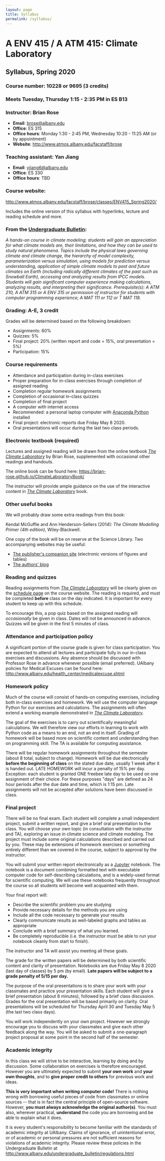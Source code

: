 ```yaml
---
layout: page
title: Syllabus
permalink: /syllabus/
---
```

# A ENV 415 / A ATM 415: Climate Laboratory

## Syllabus, Spring 2020

### Course number: 10228 or 9695  (3 credits)

### Meets Tuesday, Thursday 1:15 - 2:35 PM in ES B13

### Instructor: Brian Rose

- **Email**: <brose@albany.edu>
- **Office**: ES 315
- **Office hours**: Monday 1:30 - 2:45 PM, Wednesday 10:20 - 11:25 AM (or by appointment)
- **Website**: <http://www.atmos.albany.edu/facstaff/brose>

### Teaching assistant: Yan Jiang

- **Email**: <yjiang6@albany.edu>
- **Office**: ES 330
- **Office hours**: TBD

### Course website:
<http://www.atmos.albany.edu/facstaff/brose/classes/ENV415_Spring2020/>

Includes the online version of this syllabus with hyperlinks, lecture and reading schedule and more.


### From the [Undergraduate Bulletin](http://www.albany.edu/undergraduate_bulletin/a_env.html):

*A hands-on course in climate modeling; students will gain an appreciation for what climate models are, their limitations, and how they can be used to study natural phenomena. Topics include the physical laws governing climate and climate change, the hierarchy of model complexity, parameterization versus simulation, using models for prediction versus understanding, application of simple climate models to past and future climates on Earth (including radically different climates of the past such as Snowball Earth), accessing and analyzing results from IPCC models. Students will gain significant computer experience making calculations, analyzing results, and interpreting their significance. Prerequisite(s): A ATM 210, A ATM 315 or A ENV 315 or permission of instructor for students with computer programming experience; A MAT 111 or 112 or T MAT 118.*


### Grading: A-E, 3 credit

Grades will be determined based on the following breakdown:

- Assignments: 60%
- Quizzes: 5%
- Final project: 20% (written report and code = 15%, oral presentation = 5%)
- Participation: 15%


### Course requirements

- Attendance and participation during in-class exercises
- Proper preparation for in-class exercises through completion of assigned reading
- Completion regular homework assignments
- Completion of occasional in-class quizzes
- Completion of final project
- A computer with internet access
- Recommended: a personal laptop computer with [Anaconda Python](https://www.anaconda.com/distribution/) installed
- Final project: electronic reports due Friday May 8 2020.
- Oral presentations will occur during the last two class periods.

### Electronic textbook (required)

Lectures and assigned reading will be drawn from the online textbook
[*The Climate Laboratory*][book]
by Brian Rose, supplemented with occasional other readings and handouts.

The online book can be found here:
<https://brian-rose.github.io/ClimateLaboratoryBook/>

The instructor will provide ample guidance on the use of the interactive
content in [*The Climate Laboratory*][book] book.

### Other useful books

We will probably draw some extra readings from this book:

Kendal McGuffie and Ann Henderson-Sellers (2014): *The Climate Modelling Primer (4th edition)*, Wiley-Blackwell.

One copy of the book will be on reserve at the Science Library. Two accompanying websites may be useful:

- [The publisher's companion site](http://www.wiley.com/go/mcguffie/climatemodellingprimer) (electronic versions of figures and tables)
- [The authors' blog](http://www.climatemodellingprimer.net)


### Reading and quizzes

Reading assignments from [*The Climate Laboratory*][book] will be clearly given on the [schedule page](http://www.atmos.albany.edu/facstaff/brose/classes/ENV415_Fall2020/schedule.html) on the course website. The reading is required, and must be completed **before** class on the day indicated. It is important for every student to keep up with this schedule.

To encourage this, a pop quiz based on the assigned reading will *occasionally* be given in class. Dates will not be announced in advance. Quizzes will be given in the first 5 minutes of class.  

### Attendance and participation policy

A significant portion of the course grade is given for class participation.
You are expected to attend all lectures and participate fully in our in-class exercises and discussions.
Any absence should be discussed with Professor Rose in advance whenever possible (email preferred).
UAlbany policies for Medical Excuses can be found here:
<http://www.albany.edu/health_center/medicalexcuse.shtml>


### Homework policy

Much of the course will consist of hands-on computing exercises, including both in-class exercises and homework. We will use the computer language Python for our exercises and calculations.
The assignments will often extend a working example demonstrated in [*The Climate Laboratory*][book].

The goal of the exercises is to carry out scientifically meaningful calculations.
We will therefore view our efforts in learning to work with Python code as a means to an end, not an end in itself.
Grading of homework will be based more on scientific content and understanding
than on programming skill. The TA is available for computing assistance.

There will be regular homework assignments throughout the semester (about 8 total, subject to change). Homework will be due electronically **before the beginning of class** on the stated due date, usually 1 week after it is handed out. LATE HOMEWORK will incur a penalty of 15% per day. Exception: each student is granted ONE freebee late day to be used on one assignment of their choice. For these purposes "days" are defined as 24 hour periods after the due date and time, which is 1:15 pm. Late assignments will not be accepted after solutions have been discussed in class.


### Final project

There will be no final exam. Each student will complete a small independent project, submit a written report, and give a brief oral presentation to the class. You will choose your own topic (in consultation with the instructor and TA), exploring an issue in climate science and climate modeling. The project must include some original calculations described and carried out by you. These may be extensions of homework exercises or something entirely different than we covered in the course, subject to approval by the instructor.

You will submit your written report electronically as a [Jupyter](https://jupyter.org) notebook.
The notebook is a document combining formatted text with executable computer code for self-describing calculations, and is a widely-used format for scientific computing.
We will use these notebooks frequently throughout the course so all students will become well acquainted with them.

Your final report will:

- Describe the scientific problem you are studying
- Provide necessary details for the methods you are using
- Include all the code necessary to generate your results
- Clearly communicate results as well-labeled graphs and tables as appropriate
- Conclude with a brief summary of what you learned.
- Be completely reproducible (i.e. the instructor must be able to run your notebook cleanly from start to finish).

The instructor and TA will assist you meeting all these goals.

The grade for the written papers will be determined by both scientific content and clarity of presentation. Notebooks are due Friday May 8 2020 (last day of classes) by 5 pm (by email). **Late papers will be subject to a grade penalty of 5/15 per day.**

The purpose of the oral presentations is to share your work with your classmates and practice your presentation skills. Each student will give a brief presentation (about 8 minutes), followed by a brief class discussion. Grades for the oral presentation will be based primarily on clarity. Oral presentations will be scheduled for Thursday April 30 and Tuesday May 5 (the last two class days).

You will work independently on your own project. However we strongly encourage you to discuss with your classmates and give each other feedback along the way. You will be asked to submit a one-paragraph project proposal at some point in the second half of the semester.


### Academic integrity

In this class we will strive to be interactive, learning by doing and by discussion. Some collaboration on exercises is therefore encouraged. However you are ultimately expected to submit **your own work** and **your own thoughts**, and to **give proper credit to others** for previous work and ideas.

**This is very important when writing computer code!** There is nothing wrong with borrowing useful pieces of code from classmates or online sources -- that is in fact the central principle of open-source software. However, **you must always acknowledge the original author(s)**. You must also, wherever practical, **understand** the code you are borrowing and be able to explain what it does.

It is every student's responsibility to become familiar with the standards of academic integrity at UAlbany. Claims of ignorance, of unintentional error, or of academic or personal pressures are not sufficient reasons for violations of academic integrity. Please review these policies in the Undergraduate Bulletin at <http://www.albany.edu/undergraduate_bulletin/regulations.html>

[book]: https://brian-rose.github.io/ClimateLaboratoryBook/

